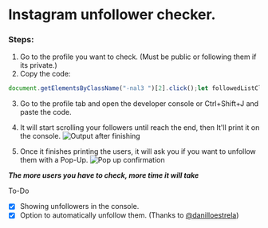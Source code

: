 # Instagram unfollower checker.


### Steps:
 1. Go to the profile you want to check. (Must be public or following them if its private.)
 2. Copy the code: 
 ```js
document.getElementsByClassName("-nal3 ")[2].click();let followedListClone,followers,followersList,followersListClone,followed=followEDcount(2),followedList=document.getElementsByClassName("FPmhX notranslate  _0imsa "),scroll=setInterval(updateScroll,1e3),stopCheck=setInterval(function(){stopTask(1)},1e3);function stopTask(e){1===e?(console.log("Verifying: "+parseInt(followedList.length)+"/"+followed+" followed people."),(followed<=parseInt(followedList.length)||followed-1<=parseInt(followedList.length))&&(clearInterval(scroll),console.log(" All donne. Starting to look for who follow you..."),followedList=document.getElementsByClassName("FPmhX notranslate  _0imsa "),followedListClone=[...followedList],followersF())):2===e&&(console.log("Verifying: "+parseInt(followersList.length)+"/"+followers+" people who follow you."),(followers<=parseInt(followersList.length)||followers-1<=parseInt(followersList.length))&&(followersList=document.getElementsByClassName("FPmhX notranslate  _0imsa "),followersListClone=[...followersList],clearInterval(scroll),console.log(" All donne. Starting to look for who follow you back..."),users(1),clearInterval(stopCheck),document.getElementsByClassName("-nal3 ")[2].click(),sleep(3e3),wantUnfollow=confirm("Do you want to unfollow this people we listed?"),wantUnfollow?users(2):console.log("Thank You! All finished :)"),document.getElementsByClassName("wpO6b ")[1].click()))}function followersF(){clearInterval(stopCheck),document.getElementsByClassName("-nal3 ")[1].click(),followers=followEDcount(1),followersList=document.getElementsByClassName("FPmhX notranslate  _0imsa "),scroll=setInterval(updateScroll,1e3),stopCheck=setInterval(function(){stopTask(2)},1e3)}function users(e){let l=followersListClone.map(function(e){return e.title});if(1==e)for(let e=0;e<followedListClone.length;e++)l.includes(followedListClone[e].title)||console.log(followedListClone[e].title);else if(2==e){let e=0;for(let o=0;o<followedListClone.length;o++)l.includes(followedListClone[o].title)||(e<=30?(console.log("Securing navigation before starting new unfollow: "),sleepRandTime(5,10),unfollowUser(followedListClone[o].title),e++,console.log(e+" unfollows.")):(console.log(e+" unfollows. Need to sleep... Sleeping for 5 min"),sleep(3e5),console.log("Restarting cicle."),e=0,sleep(2e3),unfollowUser(followedListClone[o].title),e++,console.log(e+" unfollows!")))}}function unfollowUser(e){console.log("Unfollowing user: @"+e+".");let l=document.getElementsByClassName("pbNvD  fPMEg     HYpXt")[0],o=document.getElementsByClassName("-nal3 ")[2];l||o.click();let t=document.getElementsByClassName("FPmhX notranslate  _0imsa "),s=document.getElementsByClassName("sqdOP  L3NKy    _8A5w5    "),n=document.getElementsByClassName("aOOlW -Cab_   ");for(let l=0;l<t.length;l++){if(t[l].title.toString().replace(/[,|.]/,"")==e){s[l+1].click(),n[0].click(),sleepRandom(8,30);break}}}function updateScroll(){let e=document.getElementsByClassName("isgrP")[0];e.scrollTop=e.scrollHeight}function sleep(e){const l=Date.now();let o=null;do{o=Date.now()}while(o-l<e)}function sleepRandom(e,l){if(!(e<l))throw"Secs Min, cant be higher then secsMax";{let o=Math.round(Math.random()*l);o<=e&&(o=e),console.log("Sleeping for "+msToTime(1e3*o)+"."),sleep(1e3*o)}}function msToTime(e){let l=e;var o=(l=(l-l%1e3)/1e3)%60;l=(l-o)/60;return o+" secs"}function followEDcount(e){return""===document.getElementsByClassName("g47SY")[e].title?parseInt(document.getElementsByClassName("g47SY")[e].innerText.toString().replace(/[,|.]/,"")):parseInt(document.getElementsByClassName("g47SY")[e].title.toString().replace(/[,|.]/,""))}
```
 3. Go to the profile tab and open the developer console or Ctrl+Shift+J and paste the code.
 4. It will start scrolling your followers until reach the end, then It'll print it on the console.
 ![Output after finishing](https://github.com/davidarroyo1234/InstagramUnfollowers/blob/master/Readme/Pixelated%20result.png?raw=true)
 
 5. Once it finishes printing the users, it will ask you if you want to unfollow them with a Pop-Up.
 ![Pop up confirmation](https://github.com/davidarroyo1234/InstagramUnfollowers/blob/master/Readme/InstaConfirmation.png)
 

***The more users you have to check, more time it will take***

To-Do
 - [x] Showing unfollowers in the console.
 - [x] Option to automatically unfollow them. (Thanks to [@danilloestrela](https://github.com/danilloestrela))
